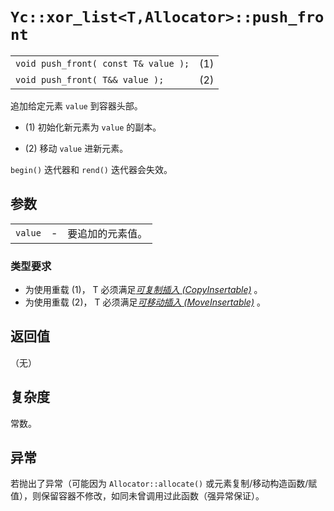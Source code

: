 # `Yc::xor_list<T,Allocator>::push_front`

|||
|:-|:-|
|`void push_front( const T& value );`|(1)|
|`void push_front( T&& value );`|(2)|

追加给定元素 `value` 到容器头部。

- (1) 初始化新元素为 `value` 的副本。

- (2) 移动 `value` 进新元素。

`begin()` 迭代器和 `rend()` 迭代器会失效。

## 参数

||||
|-:|-|:-|
|`value`|-|要追加的元素值。|

### 类型要求

- 为使用重载 (1)， T 必须满足[_可复制插入 (CopyInsertable)_](https://zh.cppreference.com/w/cpp/named_req/CopyInsertable) 。
- 为使用重载 (2)， T 必须满足[_可移动插入 (MoveInsertable)_](https://zh.cppreference.com/w/cpp/named_req/MoveInsertable) 。

## 返回值

（无）

## 复杂度

常数。

## 异常

若抛出了异常（可能因为 `Allocator::allocate()` 或元素复制/移动构造函数/赋值），则保留容器不修改，如同未曾调用过此函数（强异常保证）。
